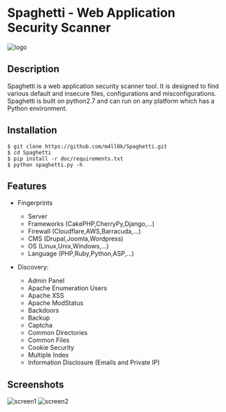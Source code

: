 # Spaghetti - Web Application Security Scanner

 ![logo](https://github.com/m4ll0k/Spaghetti/blob/master/screenshots/logo.png)

## Description
Spaghetti is a web application security scanner tool. It is designed to find various default and insecure files, configurations and misconfigurations. Spaghetti is built on python2.7 and can run on any platform which has a Python environment.

## Installation
```
$ git clone https://github.com/m4ll0k/Spaghetti.git
$ cd Spaghetti 
$ pip install -r doc/requirements.txt
$ python spaghetti.py -h 
```

## Features
- Fingerprints
  - Server
  - Frameworks (CakePHP,CherryPy,Django,...)
  - Firewall (Cloudflare,AWS,Barracuda,...)
  - CMS (Drupal,Joomla,Wordpress)
  - OS (Linux,Unix,Windows,...)
  - Language (PHP,Ruby,Python,ASP,...)

- Discovery:
  - Admin Panel
  - Apache Enumeration Users
  - Apache XSS
  - Apache ModStatus
  - Backdoors
  - Backup
  - Captcha
  - Common Directories
  - Common Files
  - Cookie Security
  - Multiple Index
  - Information Disclosure (Emails and Private IP)

## Screenshots
![screen1](https://github.com/m4ll0k/Spaghetti/blob/master/screenshots/screenshot_1.png)
![screen2](https://github.com/m4ll0k/Spaghetti/blob/master/screenshots/screenshot_2.png)
